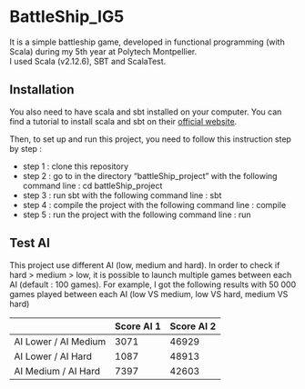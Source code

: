 # BattleShip_IG5
It is a simple battleship game, developed in functional programming (with Scala) during my 5th year at Polytech Montpellier.   
I used Scala (v2.12.6), SBT and ScalaTest.
## Installation
You also need to have scala and sbt installed on your computer. You can find a tutorial to install scala and sbt on their [official website](https://www.scala-lang.org/download/).

Then, to set up and run this project, you need to follow this instruction step by step :  
* step 1 : clone this repository
* step 2 : go to in the directory “battleShip_project” with the following command line : cd battleShip_project  
* step 3 : run sbt with the following command line : sbt  
* step 4 : compile the project with the following command line : compile  
* step 5 : run the project with the following command line : run
## Test AI
This project use different AI (low, medium and hard). In order to check if hard > medium > low, it is possible to launch multiple games between each AI (default : 100 games).
  For example, I got the following results with 50 000 games played between each AI (low VS medium, low VS hard, medium VS hard)
  
|   | Score AI 1 | Score AI 2 |
| ------------- | ------------- | ------------ |
| AI Lower / AI Medium  | 3071  | 46929 |
| AI Lower / AI Hard  | 1087  | 48913 |
| AI Medium / AI Hard  | 7397  | 42603 |